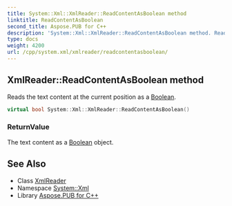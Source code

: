 ```yaml
---
title: System::Xml::XmlReader::ReadContentAsBoolean method
linktitle: ReadContentAsBoolean
second_title: Aspose.PUB for C++
description: 'System::Xml::XmlReader::ReadContentAsBoolean method. Reads the text content at the current position as a Boolean in C++.'
type: docs
weight: 4200
url: /cpp/system.xml/xmlreader/readcontentasboolean/
---
```

## XmlReader::ReadContentAsBoolean method


Reads the text content at the current position as a [Boolean](../../../system/boolean/).

```cpp
virtual bool System::Xml::XmlReader::ReadContentAsBoolean()
```


### ReturnValue

The text content as a [Boolean](../../../system/boolean/) object.

## See Also

* Class [XmlReader](../)
* Namespace [System::Xml](../../)
* Library [Aspose.PUB for C++](../../../)
